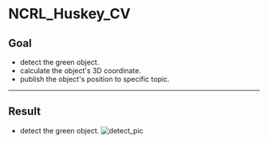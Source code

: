 # NCRL_Huskey_CV

## Goal
* detect the green object.
* calculate the object's 3D coordinate.
* publish the object's position to specific topic.

---

## Result
* detect the green object.
![detect_pic](https://user-images.githubusercontent.com/40656204/74225602-ff2c1900-4cf5-11ea-8a7a-33ee69432255.png)